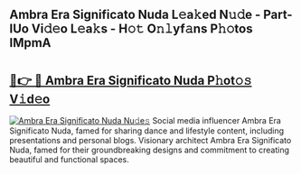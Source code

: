 ## Ambra Era Significato Nuda L𝚎a𝚔ed N𝚞𝚍e - Part-IUo Vi𝚍𝚎o L𝚎a𝚔s - H𝚘𝚝 O𝚗𝚕yf𝚊ns P𝚑𝚘tos IMpmA

# <h2><a href="http://kf15x5.oniu.top/?m=Ambra+Era+Significato+Nuda">🔗👉 🔴 Ambra Era Significato Nuda P𝚑ot𝚘𝚜 V𝚒d𝚎o</a></h2>

[![Ambra Era Significato Nuda Nu𝚍e𝚜](https://i.imgur.com/0qMVB7G.gif)](http://kf15x5.oniu.top/?m=Ambra+Era+Significato+Nuda)
Social media influencer Ambra Era Significato Nuda, famed for sharing dance and lifestyle content, including presentations and personal blogs. Visionary architect Ambra Era Significato Nuda, famed for their groundbreaking designs and commitment to creating beautiful and functional spaces.  
